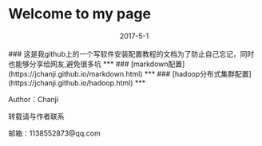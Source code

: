 # Welcome to my page
<center>2017-5-1</center><br>
### 这是我github上的一个写软件安装配置教程的文档为了防止自己忘记，同时也能够分享给网友,避免很多坑
***
### [markdown配置](https://jchanji.github.io/markdown.html)
***
### [hadoop分布式集群配置](https://jchanji.github.io/hadoop.html)
***
<div style="height:200px;widh=100%;text-align=center">
<p>Author：Chanji</p>
<p>转载请与作者联系</p>
<p>邮箱：1138552873@qq.com</p>
</div>


